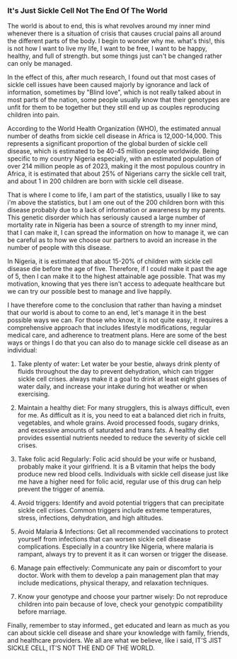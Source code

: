 
### It's Just Sickle Cell Not The End Of The World

The world is about to end, this is what revolves around my inner mind whenever there is a situation of crisis that causes crucial pains all around the different parts of the body. I begin to wonder why me. what's this!, this is not how I want to live my life, I want to be free, I want to be happy, healthy, and full of strength. but some things just can't be changed rather can only be managed.

In the effect of this, after much research, I found out that most cases of sickle cell issues have been caused majorly by ignorance and lack of information, sometimes by "Blind love", which is not really talked about in most parts of the nation, some people usually know that their genotypes are unfit for them to be together but they still end up as couples reproducing children into pain.

According to the World Health Organization (WHO), the estimated annual number of deaths from sickle cell disease in Africa is 12,000-14,000. This represents a significant proportion of the global burden of sickle cell disease, which is estimated to be 40-45 million people worldwide. Being specific to my country Nigeria especially, with an estimated population of over 214 million people as of 2023, making it the most populous country in Africa, it is estimated that about 25% of Nigerians carry the sickle cell trait, and about 1 in 200 children are born with sickle cell disease. 

That is where I come to life, I am part of the statistics, usually I like to say i'm above the statistics, but I am one out of the 200 children born with this disease probably due to a lack of information or awareness by my parents. This genetic disorder which has seriously caused a large number of mortality rate in Nigeria has been a source of strength to my inner mind, that I can make it, I can spread the information on how to manage it, we can be careful as to how we choose our partners to avoid an increase in the number of people with this disease.

In Nigeria, it is estimated that about 15-20% of children with sickle cell disease die before the age of five. Therefore, if I could make it past the age of 5, then I can make it to the highest attainable age possible. That was my motivation, knowing that yes there isn't access to adequate healthcare but we can try our possible best to manage and live happily.

I have therefore come to the conclusion that rather than having a mindset that our world is about to come to an end, let's manage it in the best possible ways we can. For those who know, it is not quite easy, it requires a comprehensive approach that includes lifestyle modifications, regular medical care, and adherence to treatment plans. Here are some of the best ways or things I do that you can also do to manage sickle cell disease as an individual:

1. Take plenty of water: Let water be your bestie, always drink plenty of fluids throughout the day to prevent dehydration, which can trigger sickle cell crises. always make it a goal to drink at least eight glasses of water daily, and increase your intake during hot weather or when exercising.

2. Maintain a healthy diet: For many strugglers, this is always difficult, even for me. As difficult as it is, you need to eat a balanced diet rich in fruits, vegetables, and whole grains. Avoid processed foods, sugary drinks, and excessive amounts of saturated and trans fats. A healthy diet provides essential nutrients needed to reduce the severity of sickle cell crises.

3. Take folic acid Regularly: Folic acid should be your wife or husband, probably make it your girlfriend. It is a B vitamin that helps the body produce new red blood cells. Individuals with sickle cell disease just like me have a higher need for folic acid, regular use of this drug can help prevent the trigger of anemia.

4. Avoid triggers: Identify and avoid potential triggers that can precipitate sickle cell crises. Common triggers include extreme temperatures, stress, infections, dehydration, and high altitudes.

5. Avoid Malaria & Infections: Get all recommended vaccinations to protect yourself from infections that can worsen sickle cell disease complications. Especially in a country like Nigeria, where malaria is rampant, always try to prevent it as it can worsen or trigger the disease.

6. Manage pain effectively: Communicate any pain or discomfort to your doctor. Work with them to develop a pain management plan that may include medications, physical therapy, and relaxation techniques.

7. Know your genotype and choose your partner wisely: Do not reproduce children into pain because of love, check your genotypic compatibility before marriage.

Finally, remember to stay informed.,  get educated and learn as much as you can about sickle cell disease and share your knowledge with family, friends, and healthcare providers. We all are what we believe, like i said, IT'S JIST SICKLE CELL, IT'S NOT THE END OF THE WORLD.

